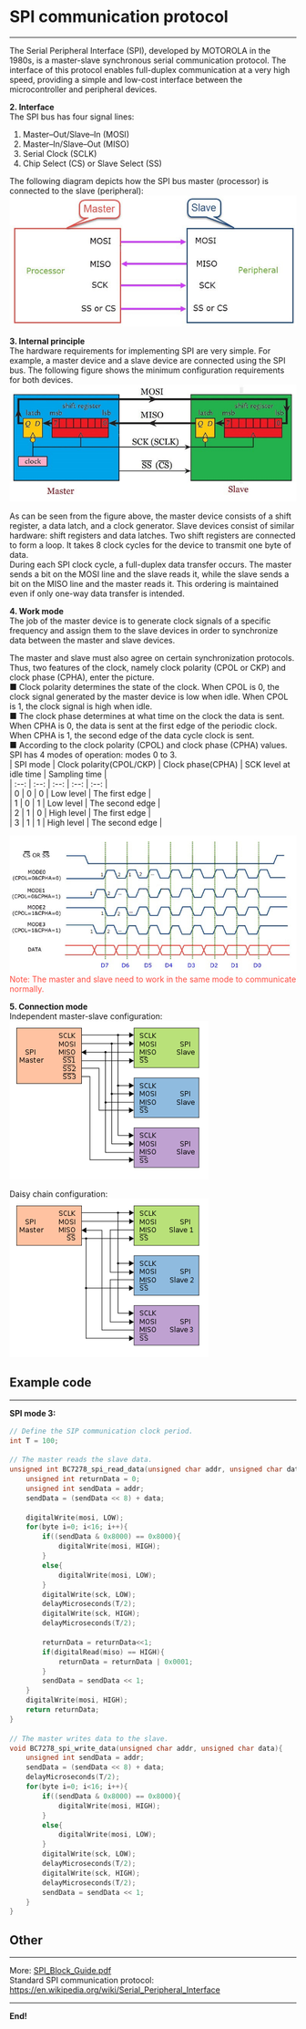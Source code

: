 # SPI communication protocol   
----------------------------
The Serial Peripheral Interface (SPI), developed by MOTOROLA in the 1980s, is a master-slave synchronous serial communication protocol. The interface of this protocol enables full-duplex communication at a very high speed, providing a simple and low-cost interface between the microcontroller and peripheral devices.     

**2. Interface**     
The SPI bus has four signal lines:   
1. Master–Out/Slave–In (MOSI)
2. Master–In/Slave–Out (MISO)
3. Serial Clock (SCLK)
4. Chip Select (CS) or Slave Select (SS)

The following diagram depicts how the SPI bus master (processor) is connected to the slave (peripheral):     
![Img](../../_static/resource/spi/img/1img.png)        

**3. Internal principle**       
The hardware requirements for implementing SPI are very simple. For example, a master device and a slave device are connected using the SPI bus. The following figure shows the minimum configuration requirements for both devices.     
![Img](../../_static/resource/spi/img/2img.png) 

As can be seen from the figure above, the master device consists of a shift register, a data latch, and a clock generator. Slave devices consist of similar hardware: shift registers and data latches. Two shift registers are connected to form a loop. It takes 8 clock cycles for the device to transmit one byte of data.       
During each SPI clock cycle, a full-duplex data transfer occurs. The master sends a bit on the MOSI line and the slave reads it, while the slave sends a bit on the MISO line and the master reads it. This ordering is maintained even if only one-way data transfer is intended.       

**4. Work mode**        
The job of the master device is to generate clock signals of a specific frequency and assign them to the slave devices in order to synchronize data between the master and slave devices.     

The master and slave must also agree on certain synchronization protocols. Thus, two features of the clock, namely clock polarity (CPOL or CKP) and clock phase (CPHA), enter the picture.     
■ Clock polarity determines the state of the clock. When CPOL is 0, the clock signal generated by the master device is low when idle. When CPOL is 1, the clock signal is high when idle.      
■ The clock phase determines at what time on the clock the data is sent. When CPHA is 0, the data is sent at the first edge of the periodic clock. When CPHA is 1, the second edge of the data cycle clock is sent.     
■ According to the clock polarity (CPOL) and clock phase (CPHA) values. SPI has 4 modes of operation: modes 0 to 3.      
| SPI mode | Clock polarity(CPOL/CKP) | Clock phase(CPHA) | SCK level at idle time | Sampling time |   
| :--: | :--: | :--: | :--: | :--: |   
| 0 | 0 | 0 | Low level | The first edge |  
| 1 | 0 | 1 | Low level | The second edge |  
| 2 | 1 | 0 | High level | The first edge |  
| 3 | 1 | 1 | High level | The second edge |   

![Img](../../_static/resource/spi/img/3img.png)            
<span style="color: rgb(255, 76, 65);">Note: The master and slave need to work in the same mode to communicate normally.</span>      

**5. Connection mode**     
Independent master-slave configuration:    
![Img](../../_static/resource/spi/img/4img.png)           

Daisy chain configuration:   
![Img](../../_static/resource/spi/img/5img.png)             


## Example code    
---------------
**SPI mode 3:**
```c++
// Define the SIP communication clock period.
int T = 100; 

// The master reads the slave data.
unsigned int BC7278_spi_read_data(unsigned char addr, unsigned char data){
    unsigned int returnData = 0;
    unsigned int sendData = addr;
    sendData = (sendData << 8) + data; 

    digitalWrite(mosi, LOW);
    for(byte i=0; i<16; i++){
        if((sendData & 0x8000) == 0x8000){
            digitalWrite(mosi, HIGH);
        }
        else{ 
            digitalWrite(mosi, LOW);
        }
        digitalWrite(sck, LOW);
        delayMicroseconds(T/2);
        digitalWrite(sck, HIGH);
        delayMicroseconds(T/2);

        returnData = returnData<<1;
        if(digitalRead(miso) == HIGH){
            returnData = returnData | 0x0001;
        }
        sendData = sendData << 1;	
    } 
    digitalWrite(mosi, HIGH);
    return returnData;
}

// The master writes data to the slave.
void BC7278_spi_write_data(unsigned char addr, unsigned char data){
    unsigned int sendData = addr;
    sendData = (sendData << 8) + data;
    delayMicroseconds(T/2);
    for(byte i=0; i<16; i++){
        if((sendData & 0x8000) == 0x8000){
            digitalWrite(mosi, HIGH);
        }
        else{ 
            digitalWrite(mosi, LOW);
        }
        digitalWrite(sck, LOW);
        delayMicroseconds(T/2);
        digitalWrite(sck, HIGH);
        delayMicroseconds(T/2);
        sendData = sendData << 1;
    }
}
```


## Other
--------
More: [SPI_Block_Guide.pdf](../_static/resource/spi/pdf/SPI_Block_Guide.pdf)      
Standard SPI communication protocol: <https://en.wikipedia.org/wiki/Serial_Peripheral_Interface>    

--------
**End!**
